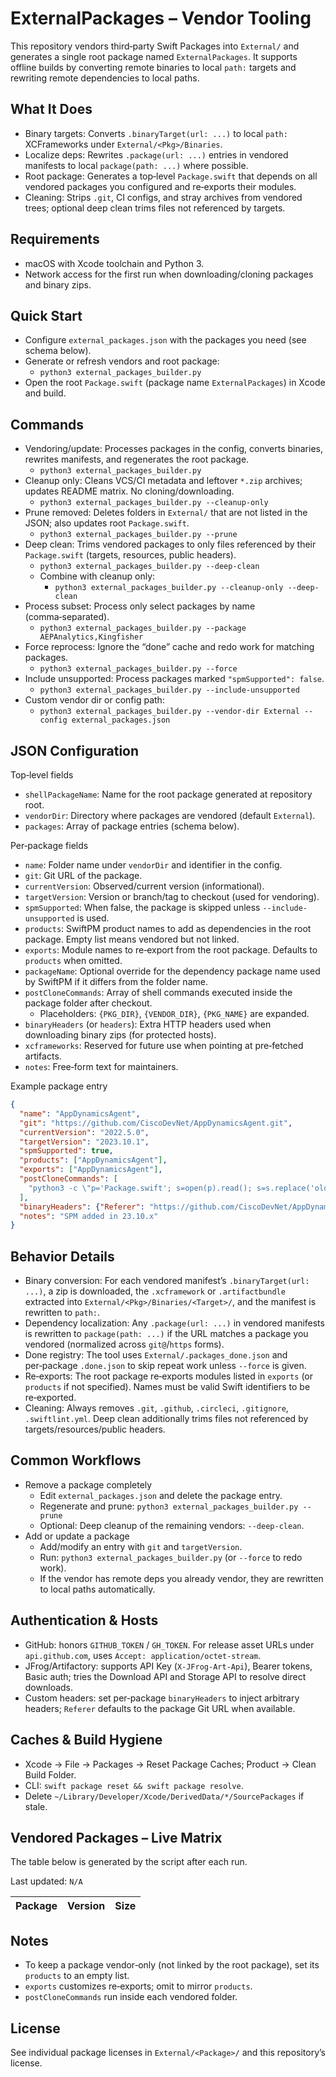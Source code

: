 # ExternalPackages – Vendor Tooling

This repository vendors third‑party Swift Packages into `External/` and generates a single root package named `ExternalPackages`. It supports offline builds by converting remote binaries to local `path:` targets and rewriting remote dependencies to local paths.

## What It Does
- Binary targets: Converts `.binaryTarget(url: ...)` to local `path:` XCFrameworks under `External/<Pkg>/Binaries`.
- Localize deps: Rewrites `.package(url: ...)` entries in vendored manifests to local `package(path: ...)` where possible.
- Root package: Generates a top‑level `Package.swift` that depends on all vendored packages you configured and re‑exports their modules.
- Cleaning: Strips `.git`, CI configs, and stray archives from vendored trees; optional deep clean trims files not referenced by targets.

## Requirements
- macOS with Xcode toolchain and Python 3.
- Network access for the first run when downloading/cloning packages and binary zips.

## Quick Start
- Configure `external_packages.json` with the packages you need (see schema below).
- Generate or refresh vendors and root package:
  - `python3 external_packages_builder.py`
- Open the root `Package.swift` (package name `ExternalPackages`) in Xcode and build.

## Commands
- Vendoring/update: Processes packages in the config, converts binaries, rewrites manifests, and regenerates the root package.
  - `python3 external_packages_builder.py`
- Cleanup only: Cleans VCS/CI metadata and leftover `*.zip` archives; updates README matrix. No cloning/downloading.
  - `python3 external_packages_builder.py --cleanup-only`
- Prune removed: Deletes folders in `External/` that are not listed in the JSON; also updates root `Package.swift`.
  - `python3 external_packages_builder.py --prune`
- Deep clean: Trims vendored packages to only files referenced by their `Package.swift` (targets, resources, public headers).
  - `python3 external_packages_builder.py --deep-clean`
  - Combine with cleanup only:
    - `python3 external_packages_builder.py --cleanup-only --deep-clean`
- Process subset: Process only select packages by name (comma‑separated).
  - `python3 external_packages_builder.py --package AEPAnalytics,Kingfisher`
- Force reprocess: Ignore the “done” cache and redo work for matching packages.
  - `python3 external_packages_builder.py --force`
- Include unsupported: Process packages marked `"spmSupported": false`.
  - `python3 external_packages_builder.py --include-unsupported`
- Custom vendor dir or config path:
  - `python3 external_packages_builder.py --vendor-dir External --config external_packages.json`

## JSON Configuration

Top‑level fields
- `shellPackageName`: Name for the root package generated at repository root.
- `vendorDir`: Directory where packages are vendored (default `External`).
- `packages`: Array of package entries (schema below).

Per‑package fields
- `name`: Folder name under `vendorDir` and identifier in the config.
- `git`: Git URL of the package.
- `currentVersion`: Observed/current version (informational).
- `targetVersion`: Version or branch/tag to checkout (used for vendoring).
- `spmSupported`: When false, the package is skipped unless `--include-unsupported` is used.
- `products`: SwiftPM product names to add as dependencies in the root package. Empty list means vendored but not linked.
- `exports`: Module names to re‑export from the root package. Defaults to `products` when omitted.
- `packageName`: Optional override for the dependency package name used by SwiftPM if it differs from the folder name.
- `postCloneCommands`: Array of shell commands executed inside the package folder after checkout.
  - Placeholders: `{PKG_DIR}`, `{VENDOR_DIR}`, `{PKG_NAME}` are expanded.
- `binaryHeaders` (or `headers`): Extra HTTP headers used when downloading binary zips (for protected hosts).
- `xcframeworks`: Reserved for future use when pointing at pre‑fetched artifacts.
- `notes`: Free‑form text for maintainers.

Example package entry
```json
{
  "name": "AppDynamicsAgent",
  "git": "https://github.com/CiscoDevNet/AppDynamicsAgent.git",
  "currentVersion": "2022.5.0",
  "targetVersion": "2023.10.1",
  "spmSupported": true,
  "products": ["AppDynamicsAgent"],
  "exports": ["AppDynamicsAgent"],
  "postCloneCommands": [
    "python3 -c \"p='Package.swift'; s=open(p).read(); s=s.replace('old','new'); open(p,'w').write(s)\""
  ],
  "binaryHeaders": {"Referer": "https://github.com/CiscoDevNet/AppDynamicsAgent"},
  "notes": "SPM added in 23.10.x"
}
```

## Behavior Details
- Binary conversion: For each vendored manifest’s `.binaryTarget(url: ...)`, a zip is downloaded, the `.xcframework` or `.artifactbundle` extracted into `External/<Pkg>/Binaries/<Target>/`, and the manifest is rewritten to `path:`.
- Dependency localization: Any `.package(url: ...)` in vendored manifests is rewritten to `package(path: ...)` if the URL matches a package you vendored (normalized across `git@`/`https` forms).
- Done registry: The tool uses `External/.packages_done.json` and per‑package `.done.json` to skip repeat work unless `--force` is given.
- Re‑exports: The root package re‑exports modules listed in `exports` (or `products` if not specified). Names must be valid Swift identifiers to be re‑exported.
- Cleaning: Always removes `.git`, `.github`, `.circleci`, `.gitignore`, `.swiftlint.yml`. Deep clean additionally trims files not referenced by targets/resources/public headers.

## Common Workflows
- Remove a package completely
  - Edit `external_packages.json` and delete the package entry.
  - Regenerate and prune: `python3 external_packages_builder.py --prune`
  - Optional: Deep cleanup of the remaining vendors: `--deep-clean`.
- Add or update a package
  - Add/modify an entry with `git` and `targetVersion`.
  - Run: `python3 external_packages_builder.py` (or `--force` to redo work).
  - If the vendor has remote deps you already vendor, they are rewritten to local paths automatically.

## Authentication & Hosts
- GitHub: honors `GITHUB_TOKEN` / `GH_TOKEN`. For release asset URLs under `api.github.com`, uses `Accept: application/octet-stream`.
- JFrog/Artifactory: supports API Key (`X-JFrog-Art-Api`), Bearer tokens, Basic auth; tries the Download API and Storage API to resolve direct downloads.
- Custom headers: set per‑package `binaryHeaders` to inject arbitrary headers; `Referer` defaults to the package Git URL when available.

## Caches & Build Hygiene
- Xcode → File → Packages → Reset Package Caches; Product → Clean Build Folder.
- CLI: `swift package reset && swift package resolve`.
- Delete `~/Library/Developer/Xcode/DerivedData/*/SourcePackages` if stale.

## Vendored Packages – Live Matrix
The table below is generated by the script after each run.

<!-- BEGIN VENDOR MATRIX -->
Last updated: `N/A`

| Package | Version | Size |
|---|---|---:|
<!-- END VENDOR MATRIX -->

## Notes
- To keep a package vendor‑only (not linked by the root package), set its `products` to an empty list.
- `exports` customizes re‑exports; omit to mirror `products`.
- `postCloneCommands` run inside each vendored folder.

## License
See individual package licenses in `External/<Package>/` and this repository’s license.

